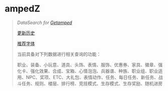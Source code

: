 # ampedZ
>
>*DataSearch for [Getamped](http://bfo.sdo.com/)*
>
>[更新历史](WHATSNEW.md)
>
>[推荐字体](FONTS.md)
>
>当前具备对下列数据进行相关查询的功能：
>
>职业、装备、小玩意、道具、头饰、表情、服饰、优惠券、家具、徽章、强化卡、强化效果、合成、宝箱、心情泡泡、兵器谱、种族、职业组、职业适用、NPC、奖项、ETC、大礼包、表情动作、任务、每日任务、新任务、战斗任务、规则、楼层、排行榜、竞技模式、生存模式、生存奖励、随机进房
